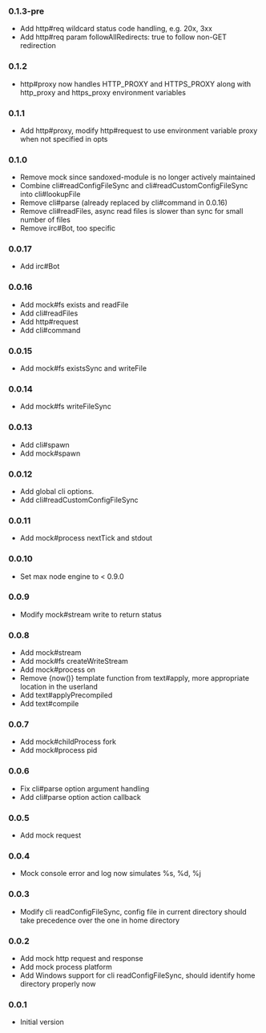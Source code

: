 ### 0.1.3-pre
* Add http#req wildcard status code handling, e.g. 20x, 3xx
* Add http#req param followAllRedirects: true to follow non-GET redirection

### 0.1.2
* http#proxy now handles HTTP_PROXY and HTTPS_PROXY along with http_proxy and https_proxy environment variables

### 0.1.1
* Add http#proxy, modify http#request to use environment variable proxy when not specified in opts

### 0.1.0
* Remove mock since sandoxed-module is no longer actively maintained
* Combine cli#readConfigFileSync and cli#readCustomConfigFileSync into cli#lookupFile
* Remove cli#parse (already replaced by cli#command in 0.0.16)
* Remove cli#readFiles, async read files is slower than sync for small number of files
* Remove irc#Bot, too specific

### 0.0.17
* Add irc#Bot

### 0.0.16
* Add mock#fs exists and readFile
* Add cli#readFiles
* Add http#request
* Add cli#command

### 0.0.15
* Add mock#fs existsSync and writeFile

### 0.0.14
* Add mock#fs writeFileSync

### 0.0.13
* Add cli#spawn
* Add mock#spawn

### 0.0.12
* Add global cli options.
* Add cli#readCustomConfigFileSync

### 0.0.11
* Add mock#process nextTick and stdout

### 0.0.10
* Set max node engine to < 0.9.0 

### 0.0.9
* Modify mock#stream write to return status

### 0.0.8
* Add mock#stream 
* Add mock#fs createWriteStream
* Add mock#process on
* Remove {now()} template function from text#apply, more appropriate location in the userland
* Add text#applyPrecompiled
* Add text#compile

### 0.0.7
* Add mock#childProcess fork
* Add mock#process pid

### 0.0.6
* Fix cli#parse option argument handling
* Add cli#parse option action callback

### 0.0.5
* Add mock request

### 0.0.4
* Mock console error and log now simulates %s, %d, %j

### 0.0.3
* Modify cli readConfigFileSync, config file in current directory should take precedence over the one in home directory

### 0.0.2
* Add mock http request and response
* Add mock process platform
* Add Windows support for cli readConfigFileSync, should identify home directory properly now 

### 0.0.1
* Initial version
